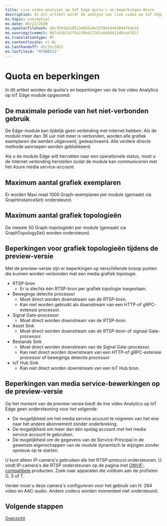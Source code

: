```yaml
---
title: Live video-analyses op IoT Edge quota's en beperkingen-Azure
description: In dit artikel wordt de analyse van live video op IoT Edge quota's en beperkingen beschreven.
ms.topic: conceptual
ms.date: 05/22/2020
ms.openlocfilehash: 68c7b91bb1051348b5a8e52f841d443894f0a632
ms.sourcegitcommit: 867cb1b7a1f3a1f0b427282c648d411d0ca4f81f
ms.translationtype: MT
ms.contentlocale: nl-NL
ms.lasthandoff: 03/19/2021
ms.locfileid: "97400521"
---
```

# <a name="quotas-and-limitations"></a>Quota en beperkingen

In dit artikel worden de quota's en beperkingen van de live video Analytics op IoT Edge module opgesomd.

## <a name="maximum-period-of-disconnected-use"></a>De maximale periode van het niet-verbonden gebruik

De Edge-module kan tijdelijk geen verbinding met internet hebben. Als de module meer dan 36 uur niet meer is verbonden, worden alle grafiek exemplaren die werden uitgevoerd, gedeactiveerd. Alle verdere directe methode aanroepen worden geblokkeerd.

Als u de module Edge wilt hervatten naar een operationele status, moet u de Internet verbinding herstellen zodat de module kan communiceren met het Azure media service-account.

## <a name="maximum-number-of-graph-instances"></a>Maximum aantal grafiek exemplaren

Er worden Maxi maal 1000 Graph-exemplaren per module (gemaakt via GraphInstanceSet) ondersteund.

## <a name="maximum-number-of-graph-topologies"></a>Maximum aantal grafiek topologieën

De meeste 50 Graph-topologieën per module (gemaakt via GraphTopologySet) worden ondersteund.

## <a name="limitations-on-graph-topologies-at-preview"></a>Beperkingen voor grafiek topologieën tijdens de preview-versie

Met de preview-versie zijn er beperkingen op verschillende knoop punten die kunnen worden verbonden met een media grafiek topologie.

* RTSP-bron
   * Er is slechts één RTSP-bron per grafiek topologie toegestaan.
* Bewegings detectie processor
   * Moet direct worden downstream van de RTSP-bron.
   * Kan niet worden gebruikt als downstream van een HTTP-of gRPC-extensie processor.
* Signal Gate-processor
   * Moet direct worden downstream van de RTSP-bron.
* Asset Sink 
   * Moet direct worden downstream van de RTSP-bron-of signaal Gate-processor.
* Bestands Sink
   * Moet direct worden downstream van de Signal Gate-processor.
   * Kan niet direct worden downstream van een HTTP-of gRPC-extensie processor of bewegings detectie processor
* IoT Hub Sink
   * Kan niet direct worden downstream van een IoT Hub bron.

## <a name="limitations-on-media-service-operations-at-preview"></a>Beperkingen van media service-bewerkingen op de preview-versie

Op het moment van de preview-versie biedt de live video Analytics op IoT Edge geen ondersteuning voor het volgende:

* De mogelijkheid om het media service account te migreren van het ene naar het andere abonnement zonder onderbreking.
* De mogelijkheid om meer dan één opslag account met het media service account te gebruiken.
* De mogelijkheid om de gegevens van de Service-Principal in de gewenste eigenschappen van de module dynamisch te wijzigen zonder opnieuw op te starten.

U kunt alleen IP-camera's gebruiken die het RTSP-protocol ondersteunen. U vindt IP-camera's die RTSP ondersteunen op de pagina met [ONVIF-compatibele](https://www.onvif.org/conformant-products) producten. Zoek naar apparaten die voldoen aan de profielen G, S of T.

Verder moet u deze camera's configureren voor het gebruik van H. 264 video en AAC-audio. Andere codecs worden momenteel niet ondersteund. 

## <a name="next-steps"></a>Volgende stappen

[Overzicht](overview.md)
